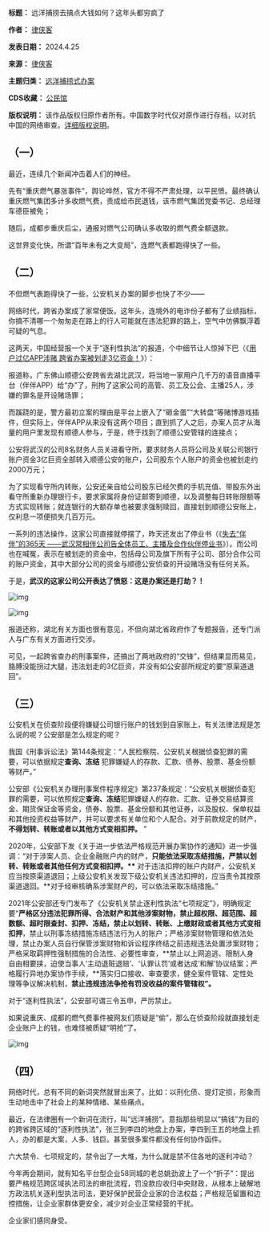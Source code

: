 

**标题：** 远洋捕捞去搞点大钱如何？这年头都穷疯了  

**作者：** [律侠客](https://chinadigitaltimes.net/space/律侠客)  

**发表日期：** 2024.4.25  

**来源：** [律侠客](https://web.archive.org/web/https://mp.weixin.qq.com/s/8kfC8wgL_S5J0WnmitjkGw)  

**主题归类：** [远洋捕捞式办案](https://chinadigitaltimes.net/space/远洋捕捞式办案)  

**CDS收藏：** [公民馆](https://chinadigitaltimes.net/space/%E5%85%AC%E6%B0%91%E9%A6%86)  

**版权说明：** 该作品版权归原作者所有。中国数字时代仅对原作进行存档，以对抗中国的网络审查。[详细版权说明](https://chinadigitaltimes.net/chinese/copyright)。


（一）
---


最近，连续几个新闻冲击着人们的神经。


先有“重庆燃气暴涨事件”，舆论哗然，官方不得不严肃处理，以平民愤。最终确认重庆燃气集团多计多收燃气费，责成给市民退钱，该市燃气集团党委书记、总经理车德臣被免；


随后，成都步重庆后尘，通报对燃气公司确认多收取的燃气费全额退款。


这世界变化快，所谓“百年未有之大变局”，连燃气表都跑得快了一些。


（二）
---


不但燃气表跑得快了一些，公安机关办案的脚步也快了不少——


网络时代，跨省办案成了家常便饭。这年头，连境外的电诈份子都有了业绩指标，你搞不清哪一个匆匆走在路上的行人可能就在违法犯罪的路上，空气中仿佛飘浮着可疑的气息。


这两天，中国经营报一个关于“逐利性执法”的报道，个中细节让人惊掉下巴（《[用户过亿APP涉赌 跨省办案被划走3亿资金！](https://mp.weixin.qq.com/s?__biz=MjA5NTMyOTMwMQ==&mid=2652239262&idx=2&sn=848ae5ce48709de607f6875d0be6c153&scene=21#wechat_redirect)》）：


报道称，广东佛山顺德公安跨省去湖北武汉，将当地一家用户几千万的语音直播平台（伴伴APP）给“办”了，刑拘了这家公司的高管、员工及公会、主播25人，涉嫌的罪名是开设赌场罪；


而蹊跷的是，警方最初立案的理由是平台上嵌入了“砸金蛋”“大转盘”等赌博游戏插件，但实际上，伴伴APP从来没有这两个项目；直到抓了人之后，办案人员才从海量的用户里发现有顺德人参与，于是，终于找到了顺德公安管辖的连接点；


公安将武汉的公司8名财务人员关进看守所，要求财务人员将公司及关联公司银行账户资金3亿巨资全部转入顺德公安的账户，公司股东个人账户的资金也被划走约2000万元；


为了实现看守所内转账，公安还亲自给公司股东已经欠费的手机充值、带股东外出看守所重新办理银行卡，要求家属将身份证邮寄到顺德，以及调整每日转账限额等方式实现转账；就连银行的大额存单也被要求强制赎回，直接划到顺德公安账上，仅利息一项便损失几百万元。


一系列的违法操作，这家公司直接就停摆了，昨天还发出了停业书（《[失去“伴伴”的365天 ——武汉常相伴公司告全体员工、主播及合作伙伴停业书](https://mp.weixin.qq.com/s?__biz=MzIyMDM0NzY1OA==&mid=2247518889&idx=1&sn=f5ed2dcba14327ff923370e48b64e6aa&scene=21#wechat_redirect)》）。而公司也在喊冤，表示在被划走的资金中，包括母公司及旗下所有子公司、部分合作公司的账户资金，其中大部分公司的资金与顺德公安侦查的开设赌场没有任何关系。


于是，**武汉的这家公司公开表达了愤怒：这是办案还是打劫？！** 


![img](https://chinadigitaltimes.net/chinese/files/2024/04/post-707283-662b15d964629.)


![img](https://chinadigitaltimes.net/chinese/files/2024/04/post-707283-662b15d96fb29.)


报道还称，湖北有关方面也很有意见，不但向湖北省政府作了专题报告，还专门派人与广东有关方面进行交涉。


可见，一起跨省查办的刑事案件，还搞出了两地政府的“交锋”，但结果显而易见，胳膊没能拐过大腿，违法划走的3亿巨资，并没有如公安部所规定的要“原渠道退回”。


（三）
---


公安机关在侦查阶段便将嫌疑公司银行账户的钱划到自家账上，有关法律法规是怎么说的呢？公安部是怎么规定的呢？


我国《刑事诉讼法》第144条规定：“人民检察院、公安机关根据侦查犯罪的需要，可以依据规定**查询、冻结** 犯罪嫌疑人的存款、汇款、债券、股票、基金份额等财产。”


公安部《公安机关办理刑事案件程序规定》第237条规定：“公安机关根据侦查犯罪的需要，可以依照规定**查询、冻结**犯罪嫌疑人的存款、汇款、证券交易结算资金、期货保证金等资金，债券、股票、基金份额和其他证券，以及股权、保单权益和其他投资权益等财产，并可以要求有关单位和个人配合。对于前款规定的财产，**不得划转、转账或者以其他方式变相扣押。** ”


2020年，公安部下发《关于进一步依法严格规范开展办案协作的通知》进一步强调：“对于涉案人员、企业金融账户内的财产，**只能依法采取冻结措施，严禁以划转、转账或者其他任何方式变相扣押。\*\*** 对于违法扣押的账户内财产，公安机关应当按原渠道退回；上级公安机关发现下级公安机关违法扣押的，应当责令其按原渠道退回。\*\*对于经审核确系涉案财产的，可以依法采取冻结措施。”


2021年公安部还专门发布了《公安机关禁止逐利性执法“七项规定”》，明确规定要“**严格区分违法犯罪所得、合法财产和其他涉案财物，禁止超权限、超范围、超数额、超时限查封、扣押、冻结，禁止以划转、转账、上缴财政或者其他方式变相扣押**，禁止以刑事冻结措施冻结违法行为人的账户；严格涉案财物管理和依法处理，禁止办案人员自行保管涉案财物和诉讼程序终结之前违规违法处置涉案财物；严格采取羁押性强制措施的合法性、必要性审查，**禁止以上网追逃、限制人身自由相要挟，迫使当事人‘主动退赃退赔’、‘认罪认罚’或者达成‘和解’协议结案；严格履行异地办案协作手续，**落实归口接收、审查要求，健全案件管辖、定性处理等争议解决机制，**禁止违规违法争抢有罚没收益的案件管辖权”。** 


对于“逐利性执法”，公安部可谓三令五申，严厉禁止。


如果说重庆、成都的燃气费事件被网友们质疑是“偷”，那么在侦查阶段就直接划走企业账户上的钱，也难怪被质疑“明抢”了。


![img](https://chinadigitaltimes.net/chinese/files/2024/04/post-707283-662b15d97c48f.png)


（四）
---


网络时代，总有不同的新词突然就冒出来了。比如：以刑化债、提灯定损，形象而生动地击中了社会上的某种情绪、某些痛点。


最近，在法律圈有一个新词在流行，叫“远洋捕捞”。意指那些明显以“搞钱”为目的的跨省跨区域的“逐利性执法”，张三到李四的地盘上办案，李四到王五的地盘上抓人，办的都是大案，人多、钱巨。甚至很多案件都没有任何协作函件。


六大禁令、七项规定的，禁令出了一大堆，为什么就是禁不住各地的逐利冲动？


今年两会期间，就有知名平台型企业58同城的老总姚劲波上了一个“折子”：提出要严格规范跨区域执法司法的审批流程，罚没款应收归中央财政，从根本上破解地方政法机关逐利型执法司法，更好保护民营企业家的合法权益；严格规范留置和边控措施，让企业家群体更安全，减少对企业正常经营的干扰。


企业家们感同身受。

